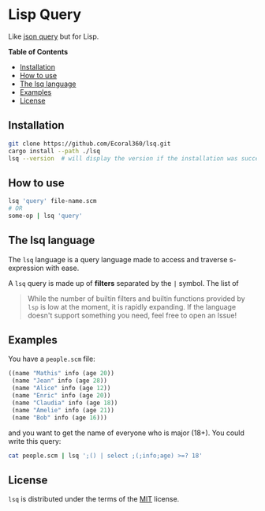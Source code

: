 # Lisp Query

Like [json query](https://github.com/jqlang/jq) but for Lisp.

**Table of Contents**

- [Installation](#installation)
- [How to use](#how-to-use)
- [The lsq language](#the-lsq-language)
- [Examples](#examples)
- [License](#license)

## Installation

```sh
git clone https://github.com/Ecoral360/lsq.git
cargo install --path ./lsq
lsq --version  # will display the version if the installation was successful
```

## How to use

```sh
lsq 'query' file-name.scm
# OR
some-op | lsq 'query'
```

## The lsq language

The `lsq` language is a query language made to access and traverse s-expression with
ease.

A `lsq` query is made up of **filters** separated by the `|` symbol. The list of

> While the number of builtin filters and builtin functions provided by `lsp` is low at the moment, it is rapidly expanding.
> If the language doesn't support something you need, feel free to open an Issue!

## Examples

You have a `people.scm` file:

```scm
((name "Mathis" info (age 20))
 (name "Jean" info (age 28))
 (name "Alice" info (age 12))
 (name "Enric" info (age 20))
 (name "Claudia" info (age 18))
 (name "Amelie" info (age 21))
 (name "Bob" info (age 16)))

```

and you want to get the name of everyone who is major (18+). You could write this query:
```sh
cat people.scm | lsq ';() | select ;(;info;age) >=? 18'
```

## License

`lsq` is distributed under the terms of the [MIT](https://spdx.org/licenses/MIT.html) license.
